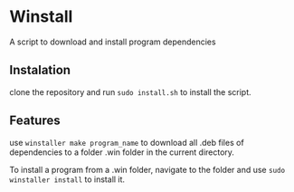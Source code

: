 # Winstall

A script to download and install program dependencies 

## Instalation

clone the repository and run `sudo install.sh` to install the script.

## Features

use `winstaller make program_name` to download all .deb files of dependencies to a folder .win folder in the current directory.

To install a program from a .win folder, navigate to the folder and use `sudo winstaller install` to install it.

